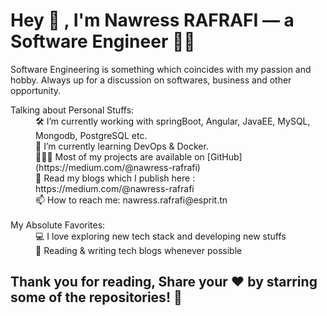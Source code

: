 # Hey :wave: , I'm Nawress RAFRAFI — a Software Engineer 👨‍💻

Software Engineering is something which coincides with my passion and hobby. Always up for a discussion on softwares, business and other opportunity.
<dl>
  <dt>Talking about Personal Stuffs:</dt>
<dd>🛠   I’m currently working with springBoot, Angular, JavaEE, MySQL, Mongodb, PostgreSQL etc.</dd>
<dd>🚀   I’m currently learning DevOps & Docker.</dd>
<dd>👨🏻‍💻   Most of my projects are available on [GitHub](https://medium.com/@nawress-rafrafi)</dd>
<dd>💬   Read my blogs which I publish here : https://medium.com/@nawress-rafrafi</dd>
<dd>📫   How to reach me: nawress.rafrafi@esprit.tn</dd><br>
  <dt>My Absolute Favorites:</dt>
<dd>💻   I love exploring new tech stack and developing new stuffs</dd>
<dd>📰   Reading & writing tech blogs whenever possible</dd>
</dl>

## Thank you for reading, Share your ❤️ by starring some of the repositories! 🌟
